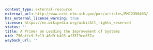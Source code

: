 ```yaml
---
content_type: external-resource
external_url: http://www.ncbi.nlm.nih.gov/pmc/articles/PMC2350403/
has_external_license_warning: true
license: https://en.wikipedia.org/wiki/All_rights_reserved
status: ''
title: A Primer on Leading the Improvement of Systems
uid: 796affc9-5c13-46d9-b493-af3579ce857a
wayback_url: ''
---
```

